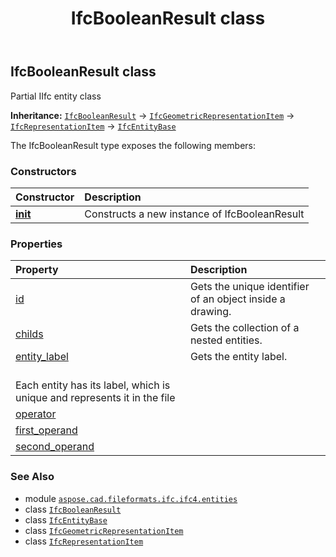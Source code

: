 ﻿---
title: IfcBooleanResult class
second_title: Aspose.CAD for Python via .NET API References
description: 
type: docs
weight: 460
url: /python-net/aspose.cad.fileformats.ifc.ifc4.entities/ifcbooleanresult/
is_root: false
---

## IfcBooleanResult class

Partial IIfc entity class



**Inheritance:** [`IfcBooleanResult`](/cad/python-net/aspose.cad.fileformats.ifc.ifc4.entities/ifcbooleanresult) → 
[`IfcGeometricRepresentationItem`](/cad/python-net/aspose.cad.fileformats.ifc.ifc4.entities/ifcgeometricrepresentationitem) → 
[`IfcRepresentationItem`](/cad/python-net/aspose.cad.fileformats.ifc.ifc4.entities/ifcrepresentationitem) → 
[`IfcEntityBase`](/cad/python-net/aspose.cad.fileformats.ifc/ifcentitybase)



The IfcBooleanResult type exposes the following members:

### Constructors
| Constructor | Description |
| :- | :- |
| [__init__](/cad/python-net/aspose.cad.fileformats.ifc.ifc4.entities/ifcbooleanresult/__init__/#) | Constructs a new instance of IfcBooleanResult |


### Properties
| Property | Description |
| :- | :- |
| [id](/cad/python-net/aspose.cad.fileformats.ifc.ifc4.entities/ifcbooleanresult/id) | Gets the unique identifier of an object inside a drawing. |
| [childs](/cad/python-net/aspose.cad.fileformats.ifc.ifc4.entities/ifcbooleanresult/childs) | Gets the collection of a nested entities. |
| [entity_label](/cad/python-net/aspose.cad.fileformats.ifc.ifc4.entities/ifcbooleanresult/entity_label) | Gets the entity label.<br/>Each entity has its label, which is unique and represents it in the file |
| [operator](/cad/python-net/aspose.cad.fileformats.ifc.ifc4.entities/ifcbooleanresult/operator) |  |
| [first_operand](/cad/python-net/aspose.cad.fileformats.ifc.ifc4.entities/ifcbooleanresult/first_operand) |  |
| [second_operand](/cad/python-net/aspose.cad.fileformats.ifc.ifc4.entities/ifcbooleanresult/second_operand) |  |



### See Also
* module [`aspose.cad.fileformats.ifc.ifc4.entities`](..)
* class [`IfcBooleanResult`](/cad/python-net/aspose.cad.fileformats.ifc.ifc4.entities/ifcbooleanresult)
* class [`IfcEntityBase`](/cad/python-net/aspose.cad.fileformats.ifc/ifcentitybase)
* class [`IfcGeometricRepresentationItem`](/cad/python-net/aspose.cad.fileformats.ifc.ifc4.entities/ifcgeometricrepresentationitem)
* class [`IfcRepresentationItem`](/cad/python-net/aspose.cad.fileformats.ifc.ifc4.entities/ifcrepresentationitem)
